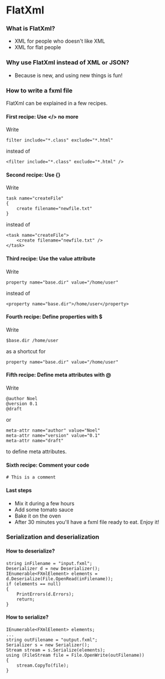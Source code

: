 # FlatXml

### What is FlatXml?

* XML for people who doesn't like XML
* XML for flat people

### Why use FlatXml instead of XML or JSON?

* Because is new, and using new things is fun!

### How to write a fxml file

FlatXml can be explained in a few recipes.

#### First recipe: Use </> no more
Write
```
filter include="*.class" exclude="*.html"
```
instead of
```
<filter include="*.class" exclude="*.html" />
```

#### Second recipe: Use {}
Write
```
task name="createFile"
{
	create filename="newfile.txt"
}
```
instead of
```
<task name="createFile">
	<create filename="newfile.txt" />
</task>
```

#### Third recipe: Use the value attribute
Write
```
property name="base.dir" value="/home/user"
```
instead of
```
<property name="base.dir">/home/user</property>
```

#### Fourth recipe: Define properties with $
Write
```
$base.dir /home/user
```
as a shortcut for
```
property name="base.dir" value="/home/user"
```

#### Fifth recipe: Define meta attributes with @
Write
```
@author Noel
@version 0.1
@draft
```
or
```
meta-attr name="author" value="Noel"
meta-attr name="version" value="0.1"
meta-attr name="draft"
```
to define meta attributes.

#### Sixth recipe: Comment your code
```
# This is a comment
```

#### Last steps

* Mix it during a few hours
* Add some tomato sauce
* Bake it on the oven
* After 30 minutes you'll have a fxml file ready to eat. Enjoy it!

### Serialization and deserialization

#### How to deserialize?

```
string inFilename = "input.fxml";
Deserializer d = new Deserializer();
IEnumerable<FXmlElement> elements = d.Deserialize(File.OpenRead(inFilename));
if (elements == null)
{
	PrintErrors(d.Errors);
	return;
}
```

#### How to serialize?

```
IEnumerable<FXmlElement> elements;
...
string outFilename = "output.fxml";
Serializer s = new Serializer();
Stream stream = s.Serialize(elements);
using (FileStream file = File.OpenWrite(outFilename))
{
	stream.CopyTo(file);
}
```
